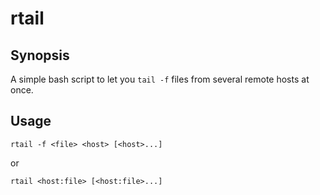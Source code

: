 rtail
=====

Synopsis
--------

A simple bash script to let you `tail -f` files from several remote hosts at once.


Usage
--------

    rtail -f <file> <host> [<host>...]

or

    rtail <host:file> [<host:file>...]


